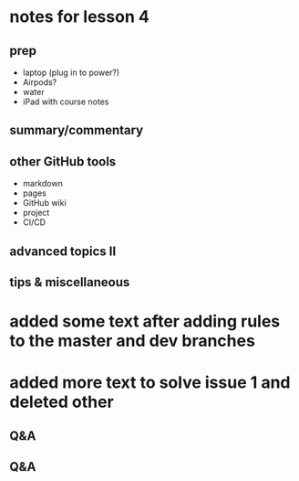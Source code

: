 # notes for lesson 4

## prep
- laptop (plug in to power?)
- Airpods?
- water 
- iPad with course notes

## summary/commentary

## other GitHub tools
- markdown
- pages
- GitHub wiki
- project
- CI/CD

## advanced topics II



## tips & miscellaneous

# added some text after adding rules to the master and dev branches

# added more text to solve issue 1 and deleted other



## Q&A



## Q&A
